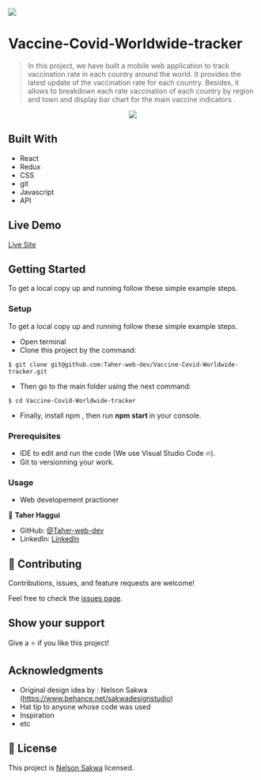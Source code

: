 ![](https://img.shields.io/badge/Microverse-blueviolet)

# Vaccine-Covid-Worldwide-tracker

> In this project, we have built a mobile web application to track vaccination rate in each country around the world. It provides the latest update of the vaccination rate for each country. Besides, it allows to breakdown each rate vaccination of each country by region and town and display  bar chart for the main vaccine indicators .



<p align="center">
  <img src="./src/assets/Images/overview_vaccine .gif">
</p>



## Built With

- React
- Redux
- CSS
- git
- Javascript
- API



## Live Demo

[Live Site](https://tunisia-covid-tracker.herokuapp.com/)


## Getting Started

To get a local copy up and running follow these simple example steps.


### Setup

To get a local copy up and running follow these simple example steps.
- Open terminal
- Clone this project by the command: 

```
$ git clone git@github.com:Taher-web-dev/Vaccine-Covid-Worldwide-tracker.git
```

- Then go to the main folder using the next command:

```
$ cd Vaccine-Covid-Worldwide-tracker
```

- Finally, install npm , then run <b> npm start </b> in your console.

### Prerequisites

- IDE to edit and run the code (We use Visual Studio Code 🔥).
- Git to versionning your work.


### Usage

- Web developement practioner



👤 **Taher Haggui**

- GitHub: [@Taher-web-dev](https://github.com/Taher-web-dev)
- LinkedIn: [LinkedIn](https://www.linkedin.com/in/taher-haggui/)


## 🤝 Contributing

Contributions, issues, and feature requests are welcome!

Feel free to check the [issues page](../../issues/).

## Show your support

Give a ⭐️ if you like this project!

## Acknowledgments

- Original design idea by : Nelson Sakwa (https://www.behance.net/sakwadesignstudio)
- Hat tip to anyone whose code was used
- Inspiration
- etc

## 📝 License

This project is [Nelson Sakwa](https://www.behance.net/sakwadesignstudio) licensed.
